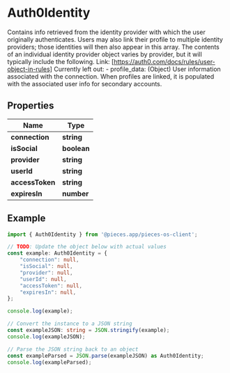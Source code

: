 
# Auth0Identity

Contains info retrieved from the identity provider with which the user originally authenticates. Users may also link their profile to multiple identity providers; those identities will then also appear in this array. The contents of an individual identity provider object varies by provider, but it will typically include the following. Link: [https://auth0.com/docs/rules/user-object-in-rules]  Currently left out: - profile_data: (Object) User information associated with the connection. When profiles are linked, it is populated with the associated user info for secondary accounts.

## Properties

Name | Type
------------ | -------------
**connection** | **string**
**isSocial** | **boolean**
**provider** | **string**
**userId** | **string**
**accessToken** | **string**
**expiresIn** | **number**

## Example

```typescript
import { Auth0Identity } from '@pieces.app/pieces-os-client';

// TODO: Update the object below with actual values
const example: Auth0Identity = {
    "connection": null,
    "isSocial": null,
    "provider": null,
    "userId": null,
    "accessToken": null,
    "expiresIn": null,
};

console.log(example);

// Convert the instance to a JSON string
const exampleJSON: string = JSON.stringify(example);
console.log(exampleJSON);

// Parse the JSON string back to an object
const exampleParsed = JSON.parse(exampleJSON) as Auth0Identity;
console.log(exampleParsed);
```


